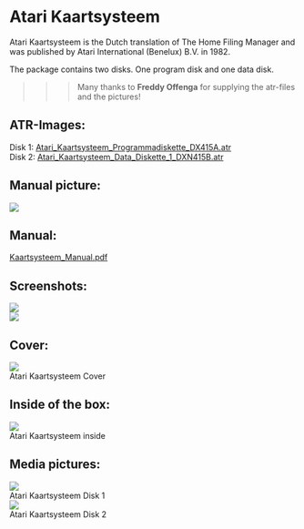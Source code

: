# Atari Kaartsysteem  
Atari Kaartsysteem is the Dutch translation of The Home Filing Manager and was published by Atari International (Benelux) B.V. in 1982.  
  
The package contains two disks. One program disk and one data disk.  
  
>>> Many thanks to __Freddy Offenga__ for supplying the atr-files and the pictures!  
  
## ATR-Images:  
Disk 1: [Atari_Kaartsysteem_Programmadiskette_DX415A.atr](attachments/Atari_Kaartsysteem_Programmadiskette_DX415A.atr)  
Disk 2: [Atari_Kaartsysteem_Data_Diskette_1_DXN415B.atr](attachments/Atari_Kaartsysteem_Data_Diskette_1_DXN415B.atr)  
  
## Manual picture:  
![](attachments/kaartsysteem_handleiding.jpg)  
  
## Manual:  
[Kaartsysteem_Manual.pdf](attachments/Kaartsysteem_Manual.pdf)  
  
## Screenshots:  
![](attachments/kaartsysteem_screenshot1.jpg)  
![](attachments/kaartsysteem_screenshot2.jpg)  
  
## Cover:  
![](attachments/kaartsysteem_inlay.jpg)  
Atari Kaartsysteem Cover  
  
## Inside of the box:  
![](attachments/kaartsysteem_binnenkant.jpg)  
Atari Kaartsysteem inside  
  
## Media pictures:  
![](attachments/kaartsysteem_disk_1.jpg)  
Atari Kaartsysteem Disk 1  
![](attachments/kaartsysteem_disk_2.jpg)  
Atari Kaartsysteem Disk 2  
